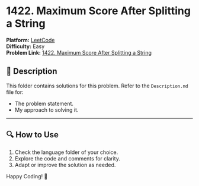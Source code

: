 # 1422. Maximum Score After Splitting a String

**Platform:** [LeetCode](https://leetcode.com)  
**Difficulty:** Easy  
**Problem Link:** [1422. Maximum Score After Splitting a String
](https://leetcode.com/problems/maximum-score-after-splitting-a-string/description/?envType=daily-question&envId=2025-01-01)

## 📜 Description
This folder contains solutions for this problem. Refer to the `Description.md` file for:
- The problem statement.
- My approach to solving it.

---

## 🔍 How to Use
1. Check the language folder of your choice.
2. Explore the code and comments for clarity.
3. Adapt or improve the solution as needed.

Happy Coding! 🚀

